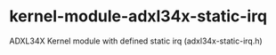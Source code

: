 # kernel-module-adxl34x-static-irq

ADXL34X Kernel module with defined static irq (adxl34x-static-irq.h)
